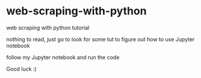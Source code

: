# web-scraping-with-python
web scraping with python tutorial  

nothing to read, just go to look for some tut to figure out how to use Jupyter notebook  

follow my Jupyter notebook and run the code  

Good luck :)
